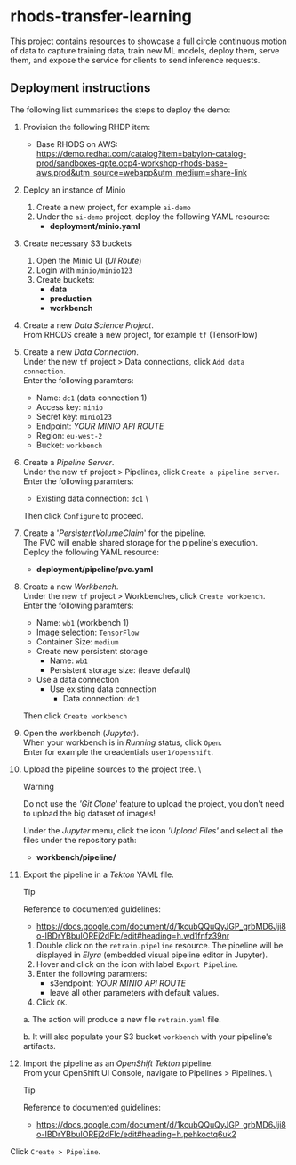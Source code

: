 # rhods-transfer-learning

This project contains resources to showcase a full circle continuous motion of data to capture training data, train new ML models, deploy them, serve them, and expose the service for clients to send inference requests.

## Deployment instructions

The following list summarises the steps to deploy the demo:

1. Provision the following RHDP item:
   * Base RHODS on AWS: \
https://demo.redhat.com/catalog?item=babylon-catalog-prod/sandboxes-gpte.ocp4-workshop-rhods-base-aws.prod&utm_source=webapp&utm_medium=share-link

1. Deploy an instance of Minio
   
   1. Create a new project, for example `ai-demo`
   3. Under the `ai-demo` project, deploy the following YAML resource:
      * **deployment/minio.yaml**

1. Create necessary S3 buckets
   
   1. Open the Minio UI (_UI Route_)
   2. Login with `minio/minio123`
   3. Create buckets:
      * **data**
      * **production**
      * **workbench**

1. Create a new *Data Science Project*. \
From RHODS create a new project, for example `tf` (TensorFlow)

1. Create a new *Data Connection*. \
Under the new `tf` project > Data connections, click `Add data connection`. \
Enter the following paramters:
   * Name: `dc1` (data connection 1)
   * Access key: `minio` 
   * Secret key: `minio123` 
   * Endpoint: _YOUR MINIO API ROUTE_ 
   * Region: `eu-west-2`
   * Bucket: `workbench`

1. Create a *Pipeline Server*. \
Under the new `tf` project > Pipelines, click `Create a pipeline server`. \
Enter the following paramters:
   * Existing data connection: `dc1` \

   Then click `Configure` to proceed.

1. Create a '*PersistentVolumeClaim*' for the pipeline. \
The PVC will enable shared storage for the pipeline's execution. \
Deploy the following YAML resource:
      * **deployment/pipeline/pvc.yaml**

1. Create a new *Workbench*. \
Under the new `tf` project > Workbenches, click `Create workbench`. \
Enter the following paramters:
   * Name: `wb1` (workbench 1)
   * Image selection: `TensorFlow` 
   * Container Size: `medium` 
   * Create new persistent storage
     * Name: `wb1`
     * Persistent storage size: (leave default) 
   * Use a data connection
     * Use existing data connection
       * Data connection: `dc1`

   Then click `Create workbench`

1. Open the workbench (*Jupyter*). \
When your workbench is in *Running* status, click `Open`. \
Enter for example the creadentials `user1/openshift`.

1. Upload the pipeline sources to the project tree. \
   > [!WARNING] 
   > Do not use the *'Git Clone'* feature to upload the project, you don't need to upload the big dataset of images!

   Under the *Jupyter* menu, click the icon *'Upload Files'* and select all the files under the repository path:
      * **workbench/pipeline/**

1. Export the pipeline in a *Tekton* YAML file.
   
   > [!TIP] 
   > Reference to documented guidelines:
   > * https://docs.google.com/document/d/1kcubQQuQyJGP_grbMD6Jji8o-IBDrYBbuIOREj2dFlc/edit#heading=h.wd1fnfz39nr

   1. Double click on the `retrain.pipeline` resource. The pipeline will be displayed in *Elyra* (embedded visual pipeline editor in Jupyter).
   1. Hover and click on the icon with label `Export Pipeline`.
   1. Enter the following paramters:
      * s3endpoint: *YOUR MINIO API ROUTE*
      * leave all other parameters with default values.
   1. Click `OK`.

   a. The action will produce a new file `retrain.yaml` file.

   b. It will also populate your S3 bucket `workbench` with your pipeline's artifacts.

1. Import the pipeline as an *OpenShift Tekton* pipeline. \
From your OpenShift UI Console, navigate to Pipelines > Pipelines. \

   > [!TIP] 
   > Reference to documented guidelines:
   > * https://docs.google.com/document/d/1kcubQQuQyJGP_grbMD6Jji8o-IBDrYBbuIOREj2dFlc/edit#heading=h.pehkoctq6uk2

Click `Create > Pipeline`.
